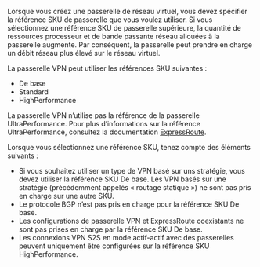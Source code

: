 Lorsque vous créez une passerelle de réseau virtuel, vous devez spécifier la référence SKU de passerelle que vous voulez utiliser. Si vous sélectionnez une référence SKU de passerelle supérieure, la quantité de ressources processeur et de bande passante réseau allouées à la passerelle augmente. Par conséquent, la passerelle peut prendre en charge un débit réseau plus élevé sur le réseau virtuel.

La passerelle VPN peut utiliser les références SKU suivantes :

* De base
* Standard
* HighPerformance

La passerelle VPN n’utilise pas la référence de la passerelle UltraPerformance. Pour plus d’informations sur la référence UltraPerformance, consultez la documentation [ExpressRoute](../articles/expressroute/expressroute-about-virtual-network-gateways.md).

Lorsque vous sélectionnez une référence SKU, tenez compte des éléments suivants :

* Si vous souhaitez utiliser un type de VPN basé sur uns stratégie, vous devez utiliser la référence SKU De base. Les VPN basés sur une stratégie (précédemment appelés « routage statique ») ne sont pas pris en charge sur une autre SKU.
* Le protocole BGP n’est pas pris en charge pour la référence SKU De base.
* Les configurations de passerelle VPN et ExpressRoute coexistants ne sont pas prises en charge par la référence SKU De base.
* Les connexions VPN S2S en mode actif-actif avec des passerelles peuvent uniquement être configurées sur la référence SKU HighPerformance.

